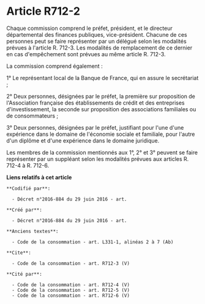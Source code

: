 # Article R712-2

Chaque commission comprend le préfet, président, et le directeur départemental des finances publiques, vice-président.
Chacune de ces personnes peut se faire représenter par un délégué selon les modalités prévues à l'article R. 712-3. Les
modalités de remplacement de ce dernier en cas d'empêchement sont prévues au même article R. 712-3. 

La commission comprend également : 

1° Le représentant local de la Banque de France, qui en assure le secrétariat ; 

2° Deux personnes, désignées par le préfet, la première sur proposition de l'Association française des établissements de
crédit et des entreprises d'investissement, la seconde sur proposition des associations familiales ou de consommateurs ; 

3° Deux personnes, désignées par le préfet, justifiant pour l'une d'une expérience dans le domaine de l'économie sociale et
familiale, pour l'autre d'un diplôme et d'une expérience dans le domaine juridique. 

Les membres de la commission mentionnés aux 1°, 2° et 3° peuvent se faire représenter par un suppléant selon les modalités
prévues aux articles R. 712-4 à R. 712-6.

**Liens relatifs à cet article**

	**Codifié par**:

	  - Décret n°2016-884 du 29 juin 2016 - art.

	**Créé par**:

	  - Décret n°2016-884 du 29 juin 2016 - art.

	**Anciens textes**:

	  - Code de la consommation - art. L331-1, alinéas 2 à 7 (Ab)

	**Cite**:

	  - Code de la consommation - art. R712-3 (V)

	**Cité par**:

	  - Code de la consommation - art. R712-4 (V)
	  - Code de la consommation - art. R712-5 (V)
	  - Code de la consommation - art. R712-6 (V)
